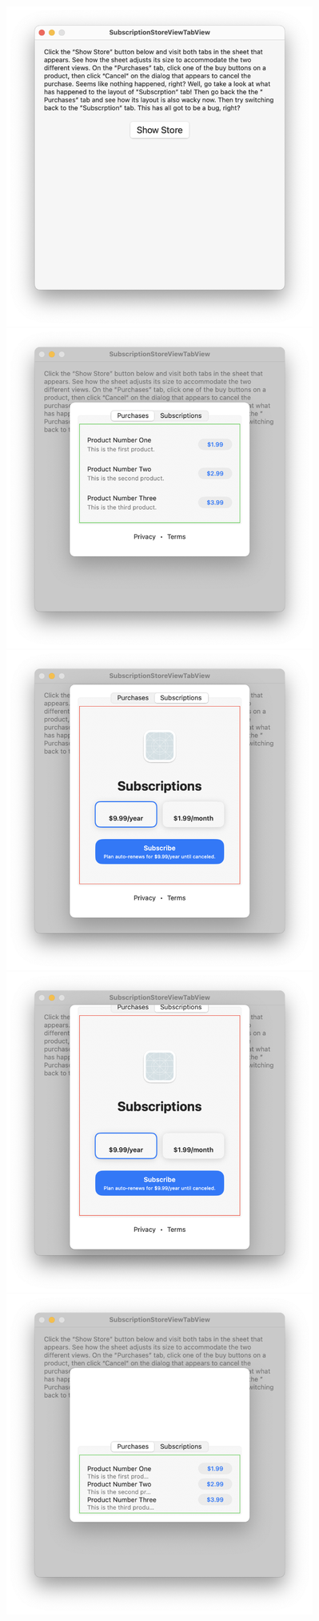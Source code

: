 <img src="https://github.com/siracusa/SubscriptionStoreViewTabView/blob/main/screenshot1.png?raw=true" alt="Screenshot" style="max-width:612px; height:auto;">

<img src="https://github.com/siracusa/SubscriptionStoreViewTabView/blob/main/screenshot2.png?raw=true" alt="Screenshot" style="max-width:612px; height:auto;">

<img src="https://github.com/siracusa/SubscriptionStoreViewTabView/blob/main/screenshot3.png?raw=true" alt="Screenshot" style="max-width:612px; height:auto;">

<img src="https://github.com/siracusa/SubscriptionStoreViewTabView/blob/main/screenshot4.png?raw=true" alt="Screenshot" style="max-width:612px; height:auto;">

<img src="https://github.com/siracusa/SubscriptionStoreViewTabView/blob/main/screenshot5.png?raw=true" alt="Screenshot" style="max-width:612px; height:auto;">
